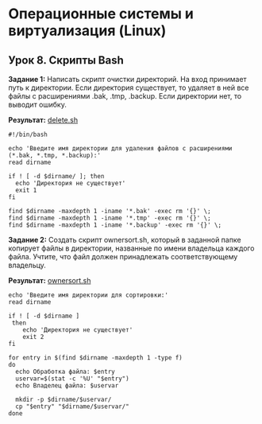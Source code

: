 # Операционные системы и виртуализация (Linux)
## Урок 8. Скрипты Bash

**Задание 1:** Написать скрипт очистки директорий. На вход принимает путь к директории. Если директория существует, то удаляет в ней все файлы с расширениями .bak, .tmp, .backup. Если директории нет, то выводит ошибку.

**Результат:**
[delete.sh](resources/delete.sh)

```
#!/bin/bash

echo 'Введите имя директории для удаления файлов с расширениями (*.bak, *.tmp, *.backup):'
read dirname

if ! [ -d $dirname/ ]; then
  echo 'Директория не существует'
  exit 1
fi
 
find $dirname -maxdepth 1 -iname '*.bak' -exec rm '{}' \;
find $dirname -maxdepth 1 -iname '*.tmp' -exec rm '{}' \;
find $dirname -maxdepth 1 -iname '*.backup' -exec rm '{}' \;
```
**Задание 2:** Создать скрипт ownersort.sh, который в заданной папке копирует файлы в директории, названные по имени владельца каждого файла. Учтите, что файл должен принадлежать соответствующему владельцу.

**Результат:**
[ownersort.sh](resources/ownersort.sh)

```
echo 'Введите имя директории для сортировки:'
read dirname

if ! [ -d $dirname ]
 then
    echo 'Директория не существует'
    exit 2
fi

for entry in $(find $dirname -maxdepth 1 -type f)
do
  echo Обработка файла: $entry
  uservar=$(stat -c '%U' "$entry")
  echo Владелец файла: $uservar
  
  mkdir -p $dirname/$uservar/
  cp "$entry" "$dirname/$uservar/"
done
```